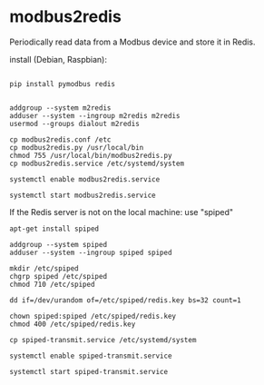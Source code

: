# modbus2redis
Periodically read data from a Modbus device and store it in Redis.




install (Debian, Raspbian):

```

pip install pymodbus redis


addgroup --system m2redis
adduser --system --ingroup m2redis m2redis
usermod --groups dialout m2redis

cp modbus2redis.conf /etc
cp modbus2redis.py /usr/local/bin
chmod 755 /usr/local/bin/modbus2redis.py
cp modbus2redis.service /etc/systemd/system

systemctl enable modbus2redis.service

systemctl start modbus2redis.service
```


If the Redis server is not on the local machine:  use "spiped"

```
apt-get install spiped

addgroup --system spiped
adduser --system --ingroup spiped spiped

mkdir /etc/spiped
chgrp spiped /etc/spiped
chmod 710 /etc/spiped

dd if=/dev/urandom of=/etc/spiped/redis.key bs=32 count=1

chown spiped:spiped /etc/spiped/redis.key
chmod 400 /etc/spiped/redis.key

cp spiped-transmit.service /etc/systemd/system

systemctl enable spiped-transmit.service

systemctl start spiped-transmit.service

```


